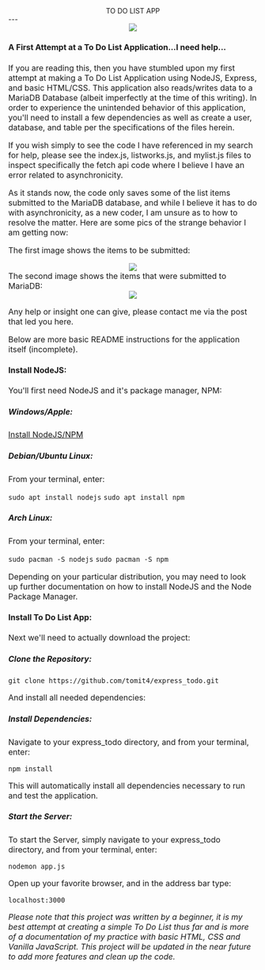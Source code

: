 <center>TO DO LIST APP</center>
---
<center><image src="./do_thing_01.jpg"></center>

<font size = "3">

#### A First Attempt at a To Do List Application...I need help...
If you are reading this, then you have stumbled upon my first attempt at making a To Do List Application using NodeJS, Express, and basic HTML/CSS.  This application also reads/writes data to a MariaDB Database (albeit imperfectly at the time of this writing).  In order to experience the unintended behavior of this application, you'll need to install a few dependencies as well as create a user, database, and table per the specifications of the files herein.

If you wish simply to see the code I have referenced in my search for help, please see the index.js, listworks.js, and mylist.js files to inspect specifically the fetch api code where I believe I have an error related to asynchronicity.

As it stands now, the code only saves some of the list items submitted to the MariaDB database, and while I believe it has to do with asynchronicity, as a new coder, I am unsure as to how to resolve the matter.  Here are some pics of the strange behavior I am getting now:

The first image shows the items to be submitted:
<center><image src="./maria_error01.jpg"></center>
The second image shows the items that were submitted to MariaDB:
<center><image src="./maria_error02.jpg"></center>

Any help or insight one can give, please contact me via the post that led you here.

Below are more basic README instructions for the application itself (incomplete).

#### Install NodeJS:
You'll first need NodeJS and it's package manager, NPM:

##### Windows/Apple:

[Install NodeJS/NPM](https://nodejs.org/en/download/)

##### Debian/Ubuntu Linux:

From your terminal, enter:

```sudo apt install nodejs```
```sudo apt install npm```

##### Arch Linux:

From your terminal, enter:

```sudo pacman -S nodejs```
```sudo pacman -S npm```

Depending on your particular distribution, you may need to look up further documentation on how to install NodeJS and the Node Package Manager.

#### Install To Do List App:

Next we'll need to actually download the project:

##### Clone the Repository:

```git clone https://github.com/tomit4/express_todo.git```

And install all needed dependencies:

##### Install Dependencies:

Navigate to your express_todo directory, and from your terminal, enter:

```npm install```

This will automatically install all dependencies necessary to run and test the application.

##### Start the Server:

To start the Server, simply navigate to your express_todo directory, and from your terminal, enter:

```nodemon app.js```

Open up your favorite browser, and in the address bar type:

```localhost:3000```

<font size="3">

*Please note that this project was written by a beginner, it is my best attempt at creating a simple To Do List thus far and is more of a documentation of my practice with basic HTML, CSS and Vanilla JavaScript.  This project will be updated in the near future to add more features and clean up the code.*